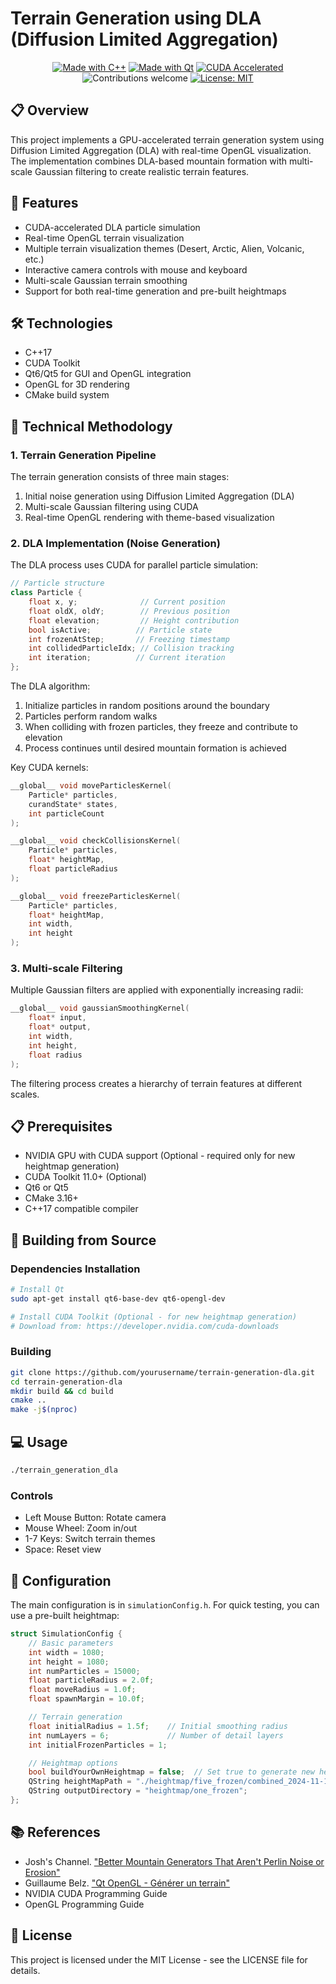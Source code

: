 # Terrain Generation using DLA (Diffusion Limited Aggregation)
<div align="center">
<a href="https://isocpp.org/"><img src="https://img.shields.io/badge/Made%20with-C%2B%2B-00599C?style=for-the-badge&logo=c%2B%2B" alt="Made with C++"></a>
<a href="https://www.qt.io/"><img src="https://img.shields.io/badge/Qt-41CD52?style=for-the-badge&logo=qt&logoColor=white" alt="Made with Qt"></a>
<a href="https://developer.nvidia.com/cuda-zone"><img src="https://img.shields.io/badge/CUDA-76B900?style=for-the-badge&logo=nvidia&logoColor=white" alt="CUDA Accelerated"></a>
<br>
<img src="https://img.shields.io/badge/contributions-welcome-brightgreen.svg?style=flat" alt="Contributions welcome">
<a href="https://opensource.org/licenses/MIT"><img src="https://img.shields.io/badge/License-MIT-blue.svg" alt="License: MIT"></a>
</div>

## 📋 Overview
This project implements a GPU-accelerated terrain generation system using Diffusion Limited Aggregation (DLA) with real-time OpenGL visualization. The implementation combines DLA-based mountain formation with multi-scale Gaussian filtering to create realistic terrain features.

## 🌄 Features
- CUDA-accelerated DLA particle simulation
- Real-time OpenGL terrain visualization
- Multiple terrain visualization themes (Desert, Arctic, Alien, Volcanic, etc.)
- Interactive camera controls with mouse and keyboard
- Multi-scale Gaussian terrain smoothing
- Support for both real-time generation and pre-built heightmaps

## 🛠️ Technologies
- C++17
- CUDA Toolkit
- Qt6/Qt5 for GUI and OpenGL integration
- OpenGL for 3D rendering
- CMake build system

## 🔬 Technical Methodology

### 1. Terrain Generation Pipeline
The terrain generation consists of three main stages:
1. Initial noise generation using Diffusion Limited Aggregation (DLA)
2. Multi-scale Gaussian filtering using CUDA
3. Real-time OpenGL rendering with theme-based visualization

### 2. DLA Implementation (Noise Generation)
The DLA process uses CUDA for parallel particle simulation:

```cpp
// Particle structure
class Particle {
    float x, y;              // Current position
    float oldX, oldY;        // Previous position
    float elevation;         // Height contribution
    bool isActive;          // Particle state
    int frozenAtStep;       // Freezing timestamp
    int collidedParticleIdx; // Collision tracking
    int iteration;          // Current iteration
};
```

The DLA algorithm:
1. Initialize particles in random positions around the boundary
2. Particles perform random walks
3. When colliding with frozen particles, they freeze and contribute to elevation
4. Process continues until desired mountain formation is achieved

Key CUDA kernels:
```cpp
__global__ void moveParticlesKernel(
    Particle* particles,
    curandState* states,
    int particleCount
);

__global__ void checkCollisionsKernel(
    Particle* particles,
    float* heightMap,
    float particleRadius
);

__global__ void freezeParticlesKernel(
    Particle* particles,
    float* heightMap,
    int width,
    int height
);
```

### 3. Multi-scale Filtering
Multiple Gaussian filters are applied with exponentially increasing radii:

```cpp
__global__ void gaussianSmoothingKernel(
    float* input,
    float* output,
    int width,
    int height,
    float radius
);
```

The filtering process creates a hierarchy of terrain features at different scales.

## 📋 Prerequisites
- NVIDIA GPU with CUDA support (Optional - required only for new heightmap generation)
- CUDA Toolkit 11.0+ (Optional)
- Qt6 or Qt5
- CMake 3.16+
- C++17 compatible compiler

## 🚀 Building from Source
### Dependencies Installation
```bash
# Install Qt
sudo apt-get install qt6-base-dev qt6-opengl-dev

# Install CUDA Toolkit (Optional - for new heightmap generation)
# Download from: https://developer.nvidia.com/cuda-downloads
```

### Building
```bash
git clone https://github.com/yourusername/terrain-generation-dla.git
cd terrain-generation-dla
mkdir build && cd build
cmake ..
make -j$(nproc)
```

## 💻 Usage
```bash
./terrain_generation_dla
```

### Controls
- Left Mouse Button: Rotate camera
- Mouse Wheel: Zoom in/out
- 1-7 Keys: Switch terrain themes
- Space: Reset view

## 🔧 Configuration
The main configuration is in `simulationConfig.h`. For quick testing, you can use a pre-built heightmap:

```cpp
struct SimulationConfig {
    // Basic parameters
    int width = 1080;
    int height = 1080;
    int numParticles = 15000;
    float particleRadius = 2.0f;
    float moveRadius = 1.0f;
    float spawnMargin = 10.0f;

    // Terrain generation
    float initialRadius = 1.5f;    // Initial smoothing radius
    int numLayers = 6;             // Number of detail layers
    int initialFrozenParticles = 1;

    // Heightmap options
    bool buildYourOwnHeightmap = false;  // Set true to generate new heightmap
    QString heightMapPath = "./heightmap/five_frozen/combined_2024-11-13_01-20-11.png";
    QString outputDirectory = "heightmap/one_frozen";
};
```

## 📚 References
- Josh's Channel. ["Better Mountain Generators That Aren't Perlin Noise or Erosion"](https://www.youtube.com/watch?v=gsJHzBTPG0Y)
- Guillaume Belz. ["Qt OpenGL - Générer un terrain"](http://guillaume.belz.free.fr/doku.php?id=qt_opengl_-_generer_un_terrain)
- NVIDIA CUDA Programming Guide
- OpenGL Programming Guide

## 📄 License
This project is licensed under the MIT License - see the LICENSE file for details.